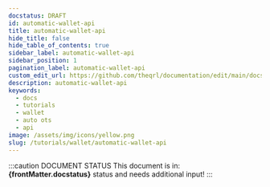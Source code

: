 ```yaml
---
docstatus: DRAFT
id: automatic-wallet-api
title: automatic-wallet-api
hide_title: false
hide_table_of_contents: true
sidebar_label: automatic-wallet-api
sidebar_position: 1
pagination_label: automatic-wallet-api
custom_edit_url: https://github.com/theqrl/documentation/edit/main/docs/Tutorials/Wallet/automatic-wallet-api.md
description: automatic-wallet-api
keywords:
  - docs
  - tutorials
  - wallet
  - auto ots
  - api
image: /assets/img/icons/yellow.png
slug: /tutorials/wallet/automatic-wallet-api
---
```


:::caution DOCUMENT STATUS 
<span>This document is in: <b>{frontMatter.docstatus}</b> status and needs additional input!</span>
:::
